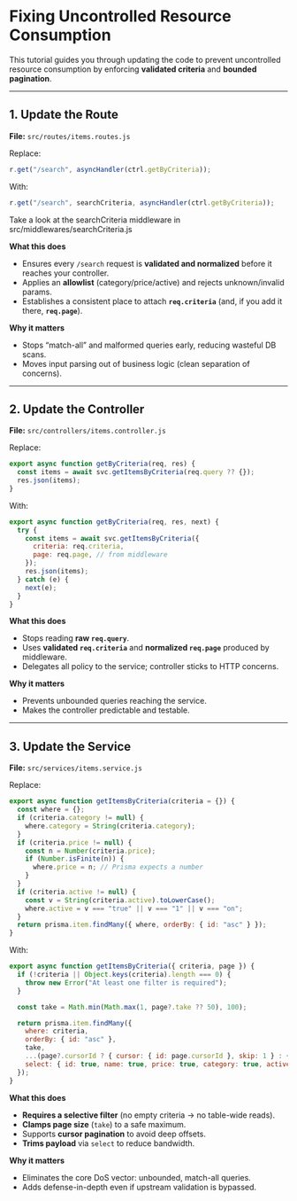 
# Fixing Uncontrolled Resource Consumption

This tutorial guides you through updating the code to prevent uncontrolled resource consumption by enforcing **validated criteria** and **bounded pagination**.

---

## 1. Update the Route

**File:** `src/routes/items.routes.js`

Replace:

```js
r.get("/search", asyncHandler(ctrl.getByCriteria));
````

With:

```js
r.get("/search", searchCriteria, asyncHandler(ctrl.getByCriteria));
```
Take a look at the searchCriteria middleware in 
src/middlewares/searchCriteria.js

**What this does**

* Ensures every `/search` request is **validated and normalized** before it reaches your controller.
* Applies an **allowlist** (category/price/active) and rejects unknown/invalid params.
* Establishes a consistent place to attach **`req.criteria`** (and, if you add it there, **`req.page`**).

**Why it matters**

* Stops “match-all” and malformed queries early, reducing wasteful DB scans.
* Moves input parsing out of business logic (clean separation of concerns).
---

## 2. Update the Controller

**File:** `src/controllers/items.controller.js`

Replace:

```js
export async function getByCriteria(req, res) {
  const items = await svc.getItemsByCriteria(req.query ?? {});
  res.json(items);
}
```

With:

```js
export async function getByCriteria(req, res, next) {
  try {
    const items = await svc.getItemsByCriteria({
      criteria: req.criteria,
      page: req.page, // from middleware
    });
    res.json(items);
  } catch (e) {
    next(e);
  }
}
```
**What this does**

* Stops reading **raw `req.query`**.
* Uses **validated `req.criteria`** and **normalized `req.page`** produced by middleware.
* Delegates all policy to the service; controller sticks to HTTP concerns.

**Why it matters**

* Prevents unbounded queries reaching the service.
* Makes the controller predictable and testable.
---

## 3. Update the Service

**File:** `src/services/items.service.js`

Replace:

```js
export async function getItemsByCriteria(criteria = {}) {
  const where = {};
  if (criteria.category != null) {
    where.category = String(criteria.category);
  }
  if (criteria.price != null) {
    const n = Number(criteria.price);
    if (Number.isFinite(n)) {
      where.price = n; // Prisma expects a number
    }
  }
  if (criteria.active != null) {
    const v = String(criteria.active).toLowerCase();
    where.active = v === "true" || v === "1" || v === "on";
  }
  return prisma.item.findMany({ where, orderBy: { id: "asc" } });
}
```

With:

```js
export async function getItemsByCriteria({ criteria, page }) {
  if (!criteria || Object.keys(criteria).length === 0) {
    throw new Error("At least one filter is required");
  }

  const take = Math.min(Math.max(1, page?.take ?? 50), 100);

  return prisma.item.findMany({
    where: criteria,
    orderBy: { id: "asc" },
    take,
    ...(page?.cursorId ? { cursor: { id: page.cursorId }, skip: 1 } : {}),
    select: { id: true, name: true, price: true, category: true, active: true },
  });
}
```


**What this does**

* **Requires a selective filter** (no empty criteria → no table-wide reads).
* **Clamps page size** (`take`) to a safe maximum.
* Supports **cursor pagination** to avoid deep offsets.
* **Trims payload** via `select` to reduce bandwidth.

**Why it matters**

* Eliminates the core DoS vector: unbounded, match-all queries.
* Adds defense-in-depth even if upstream validation is bypassed.




